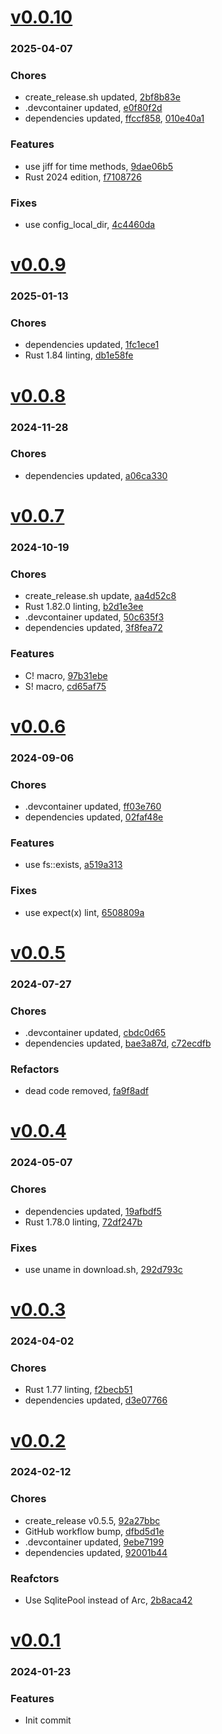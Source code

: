 # <a href='https://github.com/mrjackwills/sysup/releases/tag/v0.0.10'>v0.0.10</a>
### 2025-04-07

### Chores
+ create_release.sh updated, [2bf8b83e](https://github.com/mrjackwills/sysup/commit/2bf8b83ef49763326e248408afa5b0ce828f2ecd)
+ .devcontainer updated, [e0f80f2d](https://github.com/mrjackwills/sysup/commit/e0f80f2dda25457a5014d09db85fb6f9cbe47c2a)
+ dependencies updated, [ffccf858](https://github.com/mrjackwills/sysup/commit/ffccf8586caaa6d594c206bd122309681c4bd705), [010e40a1](https://github.com/mrjackwills/sysup/commit/010e40a1c8db693cd01eeb80fa720e5edbcd23cc)

### Features
+ use jiff for time methods, [9dae06b5](https://github.com/mrjackwills/sysup/commit/9dae06b59e49de5fabb072a102ab3b20ecaa1b75)
+ Rust 2024 edition, [f7108726](https://github.com/mrjackwills/sysup/commit/f7108726fd239f70457c5e6bd20bd98c6c80e5c2)

### Fixes
+ use config_local_dir, [4c4460da](https://github.com/mrjackwills/sysup/commit/4c4460da8628415daf1dd1ac9011ead02c9e0da2)

# <a href='https://github.com/mrjackwills/sysup/releases/tag/v0.0.9'>v0.0.9</a>
### 2025-01-13

### Chores
+ dependencies updated, [1fc1ece1](https://github.com/mrjackwills/sysup/commit/1fc1ece1367dd7427a9fb0693c5458323b653a4c)
+ Rust 1.84 linting, [db1e58fe](https://github.com/mrjackwills/sysup/commit/db1e58fe29a227595d3b9ce6b07d21cbfa22a0c2)

# <a href='https://github.com/mrjackwills/sysup/releases/tag/v0.0.8'>v0.0.8</a>
### 2024-11-28

### Chores
+ dependencies updated, [a06ca330](https://github.com/mrjackwills/sysup/commit/a06ca33079424ed43d5bebe0c1f5ed0078a12927)

# <a href='https://github.com/mrjackwills/sysup/releases/tag/v0.0.7'>v0.0.7</a>
### 2024-10-19

### Chores
+ create_release.sh update, [aa4d52c8](https://github.com/mrjackwills/sysup/commit/aa4d52c887fd6fd63da8deec0f969b0e5e863b5b)
+ Rust 1.82.0 linting, [b2d1e3ee](https://github.com/mrjackwills/sysup/commit/b2d1e3ee542f808a5bda18cdd3be246f97c64153)
+ .devcontainer updated, [50c635f3](https://github.com/mrjackwills/sysup/commit/50c635f3828acdbbace9879fab166eaf4dc0e52d)
+ dependencies updated, [3f8fea72](https://github.com/mrjackwills/sysup/commit/3f8fea72b39400139d5032017d2530470ef7e48f)

### Features
+ C! macro, [97b31ebe](https://github.com/mrjackwills/sysup/commit/97b31ebe6969165f4c978713e27a9f6f02797df5)
+ S! macro, [cd65af75](https://github.com/mrjackwills/sysup/commit/cd65af75dd8b2fd4dd379d672d6e8010b2ef97bc)

# <a href='https://github.com/mrjackwills/sysup/releases/tag/v0.0.6'>v0.0.6</a>
### 2024-09-06

### Chores
+ .devcontainer updated, [ff03e760](https://github.com/mrjackwills/sysup/commit/ff03e760a3029ff3c35ff7b5aaea9491f94c3c3d)
+ dependencies updated, [02faf48e](https://github.com/mrjackwills/sysup/commit/02faf48e2bcb8e16b67d1b4a42904e2d711eff2e)

### Features
+ use fs::exists, [a519a313](https://github.com/mrjackwills/sysup/commit/a519a3130413231c0b6a9582997996073a1b7cb2)

### Fixes
+ use expect(x) lint, [6508809a](https://github.com/mrjackwills/sysup/commit/6508809a340215963c08b0282f64102222697df9)

# <a href='https://github.com/mrjackwills/sysup/releases/tag/v0.0.5'>v0.0.5</a>
### 2024-07-27

### Chores
+ .devcontainer updated, [cbdc0d65](https://github.com/mrjackwills/sysup/commit/cbdc0d657ce9fff44983cd5966e6b0465a624f47)
+ dependencies updated, [bae3a87d](https://github.com/mrjackwills/sysup/commit/bae3a87da2c6d2d79e3b6ba0873dd4c99969503a), [c72ecdfb](https://github.com/mrjackwills/sysup/commit/c72ecdfb638d7b8f6b6fb98ccfbc92b46561bc3a)

### Refactors
+ dead code removed, [fa9f8adf](https://github.com/mrjackwills/sysup/commit/fa9f8adf3b198e973c5fb7f42e1c9e04186d5fae)

# <a href='https://github.com/mrjackwills/sysup/releases/tag/v0.0.4'>v0.0.4</a>
### 2024-05-07

### Chores
+ dependencies updated, [19afbdf5](https://github.com/mrjackwills/sysup/commit/19afbdf53c6270e39238186bb5282b15c50083ee)
+ Rust 1.78.0 linting, [72df247b](https://github.com/mrjackwills/sysup/commit/72df247b63e0e6705c91ec76032d697bd258ca72)

### Fixes
+ use uname in download.sh, [292d793c](https://github.com/mrjackwills/sysup/commit/292d793cc4fbcdc0dd4ef863581ca87bcfeff319)

# <a href='https://github.com/mrjackwills/sysup/releases/tag/v0.0.3'>v0.0.3</a>
### 2024-04-02

### Chores
+ Rust 1.77 linting, [f2becb51](https://github.com/mrjackwills/sysup/commit/f2becb51a01bb5f73cc4661c565a275d76a16193)
+ dependencies updated, [d3e07766](https://github.com/mrjackwills/sysup/commit/d3e07766363f9d86eff036fdfc084d28e81c8646)

# <a href='https://github.com/mrjackwills/sysup/releases/tag/v0.0.2'>v0.0.2</a>
### 2024-02-12

### Chores
+ create_release v0.5.5, [92a27bbc](https://github.com/mrjackwills/sysup/commit/92a27bbcf43ca0a61f551c45862a996a2955b80f)
+ GitHub workflow bump, [dfbd5d1e](https://github.com/mrjackwills/sysup/commit/dfbd5d1e255da1a4bd519f752cbdcc17341085a9)
+ .devcontainer updated, [9ebe7199](https://github.com/mrjackwills/sysup/commit/9ebe719954dfc491d5c56824a31fe0d01a1f2083)
+ dependencies updated, [92001b44](https://github.com/mrjackwills/sysup/commit/92001b448d90a49aad926ed2e2ae100b371b840c)

### Reafctors
+ Use SqlitePool instead of Arc<SqlitePool>, [2b8aca42](https://github.com/mrjackwills/sysup/commit/2b8aca424762246ad4ce6c8d48b5ec1b16ff7ada)

# <a href='https://github.com/mrjackwills/sysup/releases/tag/v0.0.1'>v0.0.1</a>
### 2024-01-23

### Features
+ Init commit
